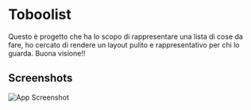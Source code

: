 
# Toboolist

Questo è progetto che ha lo scopo di rappresentare una lista di cose da fare, ho cercato di rendere un layout pulito e rappresentativo per chi lo guarda. Buona visione!!
## Screenshots

![App Screenshot](https://i.ibb.co/hDt8yB0/28-01-2025-18-25-05-REC.png)

